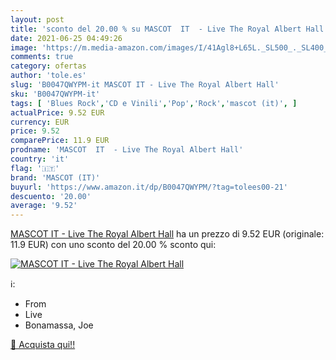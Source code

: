 ```yaml
---
layout: post
title: 'sconto del 20.00 % su MASCOT  IT  - Live The Royal Albert Hall  '
date: 2021-06-25 04:49:26
image: 'https://m.media-amazon.com/images/I/41Agl8+L65L._SL500_._SL400_.jpg'
comments: true
category: ofertas
author: 'tole.es'
slug: 'B0047QWYPM-it MASCOT IT - Live The Royal Albert Hall'
sku: 'B0047QWYPM-it'
tags: [ 'Blues Rock','CD e Vinili','Pop','Rock','mascot (it)', ]
actualPrice: 9.52 EUR
currency: EUR
price: 9.52
comparePrice: 11.9 EUR
prodname: 'MASCOT  IT  - Live The Royal Albert Hall'
country: 'it'
flag: '🇮🇹'
brand: 'MASCOT (IT)'
buyurl: 'https://www.amazon.it/dp/B0047QWYPM/?tag=tolees00-21'
descuento: '20.00'
average: '9.52'
---
```


[MASCOT  IT  - Live The Royal Albert Hall](https://www.amazon.it/dp/B0047QWYPM/?tag=tolees00-21) ha un prezzo di 9.52 EUR (originale: 11.9 EUR) con uno sconto del 20.00 % sconto qui:

[![MASCOT  IT  - Live The Royal Albert Hall](https://m.media-amazon.com/images/I/41Agl8+L65L._SL500_._SL400_.jpg)](https://www.amazon.it/dp/B0047QWYPM/?tag=tolees00-21)

ℹ️:

- From
- Live
- Bonamassa, Joe

[🛒 Acquista qui!!](https://www.amazon.it/dp/B0047QWYPM/?tag=tolees00-21)
